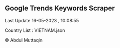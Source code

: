 

## Google Trends Keywords Scraper 
 
Last Update 16-05-2023 , 10:08:55

Country List :
VIETNAM.json



© Abdul Muttaqin 
